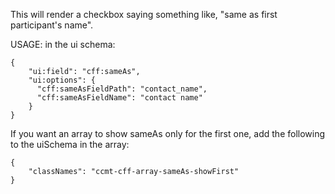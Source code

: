 This will render a checkbox saying something like, "same as first participant's name".

USAGE: 
in the ui schema:

```
{
    "ui:field": "cff:sameAs",
    "ui:options": {
      "cff:sameAsFieldPath": "contact_name",
      "cff:sameAsFieldName": "contact name"
    }
}
```

If you want an array to show sameAs only for the first one, add the following to the uiSchema in the array:

```
{
    "classNames": "ccmt-cff-array-sameAs-showFirst"
}
```